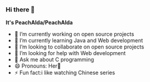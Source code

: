 ### Hi there 👋

**It's PeachAlda/PeachAlda**   

- 🔭 I’m currently working on open source projects
- 🌱 I’m currently learning Java and Web development
- 👯 I’m looking to collaborate on open source projects
- 🤔 I’m looking for help with Web development
- 💬 Ask me about C programming
- 😄 Pronouns: Her🍏
- ⚡ Fun fact:i like watching Chinese series

